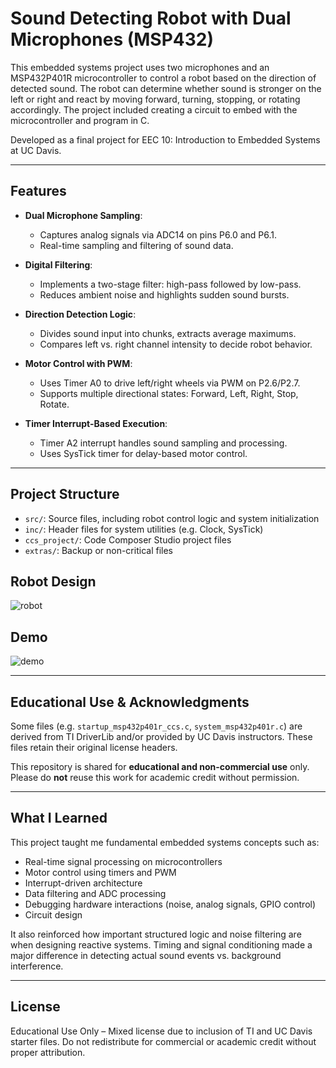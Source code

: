 # Sound Detecting Robot with Dual Microphones (MSP432)

This embedded systems project uses two microphones and an MSP432P401R microcontroller to control a robot based on the direction of detected sound. The robot can determine whether sound is stronger on the left or right and react by moving forward, turning, stopping, or rotating accordingly. The project included creating a circuit to embed with the microcontroller and program in C.

Developed as a final project for EEC 10: Introduction to Embedded Systems at UC Davis.

---

## Features

- **Dual Microphone Sampling**:
  - Captures analog signals via ADC14 on pins P6.0 and P6.1.
  - Real-time sampling and filtering of sound data.

- **Digital Filtering**:
  - Implements a two-stage filter: high-pass followed by low-pass.
  - Reduces ambient noise and highlights sudden sound bursts.

- **Direction Detection Logic**:
  - Divides sound input into chunks, extracts average maximums.
  - Compares left vs. right channel intensity to decide robot behavior.

- **Motor Control with PWM**:
  - Uses Timer A0 to drive left/right wheels via PWM on P2.6/P2.7.
  - Supports multiple directional states: Forward, Left, Right, Stop, Rotate.

- **Timer Interrupt-Based Execution**:
  - Timer A2 interrupt handles sound sampling and processing.
  - Uses SysTick timer for delay-based motor control.

---

## Project Structure
- `src/`: Source files, including robot control logic and system initialization
- `inc/`: Header files for system utilities (e.g. Clock, SysTick)
- `ccs_project/`: Code Composer Studio project files
- `extras/`: Backup or non-critical files

## Robot Design
![robot](https://github.com/user-attachments/assets/9a436956-8c9e-46dd-bac9-63e8cac98ffe)


## Demo


![demo](https://github.com/user-attachments/assets/1dd77673-c3ed-451e-aad0-8a63ae4053c5)



---

## Educational Use & Acknowledgments

Some files (e.g. `startup_msp432p401r_ccs.c`, `system_msp432p401r.c`) are derived from TI DriverLib and/or provided by UC Davis instructors. These files retain their original license headers.

This repository is shared for **educational and non-commercial use** only.  
Please do **not** reuse this work for academic credit without permission.

---

## What I Learned

This project taught me fundamental embedded systems concepts such as:
- Real-time signal processing on microcontrollers
- Motor control using timers and PWM
- Interrupt-driven architecture
- Data filtering and ADC processing
- Debugging hardware interactions (noise, analog signals, GPIO control)
- Circuit design

It also reinforced how important structured logic and noise filtering are when designing reactive systems. Timing and signal conditioning made a major difference in detecting actual sound events vs. background interference.

---

## License

Educational Use Only – Mixed license due to inclusion of TI and UC Davis starter files. Do not redistribute for commercial or academic credit without proper attribution.
